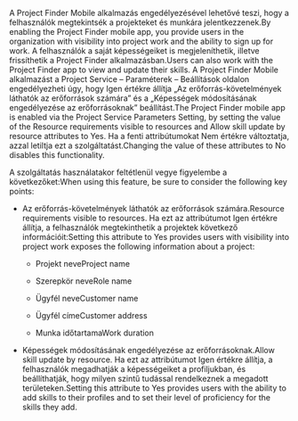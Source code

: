 <span data-ttu-id="85934-101">A Project Finder Mobile alkalmazás engedélyezésével lehetővé teszi, hogy a felhasználók megtekintsék a projekteket és munkára jelentkezzenek.</span><span class="sxs-lookup"><span data-stu-id="85934-101">By enabling the Project Finder mobile app, you provide users in the organization with visibility into project work and the ability to sign up for work.</span></span> <span data-ttu-id="85934-102">A felhasználók a saját képességeiket is megjeleníthetik, illetve frissíthetik a Project Finder alkalmazásban.</span><span class="sxs-lookup"><span data-stu-id="85934-102">Users can also work with the Project Finder app to view and update their skills.</span></span> <span data-ttu-id="85934-103">A Project Finder Mobile alkalmazást a Project Service – Paraméterek – Beállítások oldalon engedélyezheti úgy, hogy Igen értékre állítja „Az erőforrás-követelmények láthatók az erőforrások számára” és a „Képességek módosításának engedélyezése az erőforrásoknak” beállítást.</span><span class="sxs-lookup"><span data-stu-id="85934-103">The Project Finder mobile app is enabled via the Project Service Parameters Setting, by setting the value of the Resource requirements visible to resources and Allow skill update by resource attributes to Yes.</span></span> <span data-ttu-id="85934-104">Ha a fenti attribútumokat Nem értékre változtatja, azzal letiltja ezt a szolgáltatást.</span><span class="sxs-lookup"><span data-stu-id="85934-104">Changing the value of these attributes to No disables this functionality.</span></span>  
  
 <span data-ttu-id="85934-105">A szolgáltatás használatakor feltétlenül vegye figyelembe a következőket:</span><span class="sxs-lookup"><span data-stu-id="85934-105">When using this feature, be sure to consider the following key points:</span></span>  
  
-   <span data-ttu-id="85934-106">Az erőforrás-követelmények láthatók az erőforrások számára.</span><span class="sxs-lookup"><span data-stu-id="85934-106">Resource requirements visible to resources.</span></span> <span data-ttu-id="85934-107">Ha ezt az attribútumot Igen értékre állítja, a felhasználók megtekinthetik a projektek következő információit:</span><span class="sxs-lookup"><span data-stu-id="85934-107">Setting this attribute to Yes provides users with visibility into project work exposes the following information about a project:</span></span>  
  
    -   <span data-ttu-id="85934-108">Projekt neve</span><span class="sxs-lookup"><span data-stu-id="85934-108">Project name</span></span>  
  
    -   <span data-ttu-id="85934-109">Szerepkör neve</span><span class="sxs-lookup"><span data-stu-id="85934-109">Role name</span></span>  
  
    -   <span data-ttu-id="85934-110">Ügyfél neve</span><span class="sxs-lookup"><span data-stu-id="85934-110">Customer name</span></span>  
  
    -   <span data-ttu-id="85934-111">Ügyfél címe</span><span class="sxs-lookup"><span data-stu-id="85934-111">Customer address</span></span>  
  
    -   <span data-ttu-id="85934-112">Munka időtartama</span><span class="sxs-lookup"><span data-stu-id="85934-112">Work duration</span></span>  
  
-   <span data-ttu-id="85934-113">Képességek módosításának engedélyezése az erőforrásoknak.</span><span class="sxs-lookup"><span data-stu-id="85934-113">Allow skill update by resource.</span></span> <span data-ttu-id="85934-114">Ha ezt az attribútumot Igen értékre állítja, a felhasználók megadhatják a képességeiket a profiljukban, és beállíthatják, hogy milyen szintű tudással rendelkeznek a megadott területeken.</span><span class="sxs-lookup"><span data-stu-id="85934-114">Setting this attribute to Yes provides users with the ability to add skills to their profiles and to set their level of proficiency for the skills they add.</span></span>